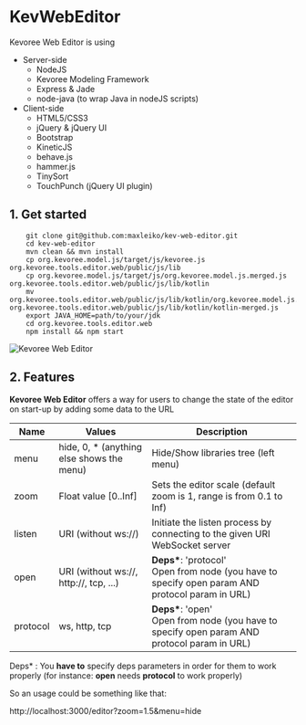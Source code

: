 KevWebEditor
==============

Kevoree Web Editor is using

*   Server-side
    *  NodeJS
    *  Kevoree Modeling Framework
    *  Express & Jade
    *  node-java (to wrap Java in nodeJS scripts)
*   Client-side
    *  HTML5/CSS3
    *  jQuery & jQuery UI
    *  Bootstrap
    *  KineticJS
    *  behave.js
    *  hammer.js
    *  TinySort
    *  TouchPunch (jQuery UI plugin)

## 1. Get started
        git clone git@github.com:maxleiko/kev-web-editor.git
        cd kev-web-editor
        mvn clean && mvn install
        cp org.kevoree.model.js/target/js/kevoree.js org.kevoree.tools.editor.web/public/js/lib
        cp org.kevoree.model.js/target/js/org.kevoree.model.js.merged.js org.kevoree.tools.editor.web/public/js/lib/kotlin
        mv org.kevoree.tools.editor.web/public/js/lib/kotlin/org.kevoree.model.js.merged.js org.kevoree.tools.editor.web/public/js/lib/kotlin/kotlin-merged.js
        export JAVA_HOME=path/to/your/jdk
        cd org.kevoree.tools.editor.web
        npm install && npm start

![Kevoree Web Editor](http://oi44.tinypic.com/35hijk3.jpg)

## 2. Features
**Kevoree Web Editor** offers a way for users to change the state of the editor on start-up by adding some data to the URL

<table>
  <thead>
    <tr>
      <th>Name</th>
      <th>Values</th>
      <th>Description</th>
    </tr>
  </thead>
  <tr>
    <td>menu</td>
    <td>hide, 0, * (anything else shows the menu)</td>
    <td>Hide/Show libraries tree (left menu)</td>
  </tr>
  <tr>
    <td>zoom</td>
    <td>Float value [0..Inf]</td>
    <td>Sets the editor scale (default zoom is 1, range is from 0.1 to Inf)</td>
  </tr>
  <tr>
    <td>listen</td>
    <td>URI (without ws://)</td>
    <td>Initiate the listen process by connecting to the given URI WebSocket server</td>
  </tr>
  <tr>
    <td>open</td>
    <td>URI (without ws://, http://, tcp, ...)</td>
    <td><strong>Deps*</strong>: 'protocol'<br/>Open from node (you have to specify open param AND protocol param in URL)</td>
  </tr>
  <tr>
    <td>protocol</td>
    <td>ws, http, tcp</td>
    <td><strong>Deps*</strong>: 'open'<br/>Open from node (you have to specify open param AND protocol param in URL)</td>
    </tr>
</table>

 Deps* : You __have to__ specify deps parameters in order for them to work properly (for instance: **open** needs **protocol** to work properly)

So an usage could be something like that:

http://localhost:3000/editor?zoom=1.5&menu=hide